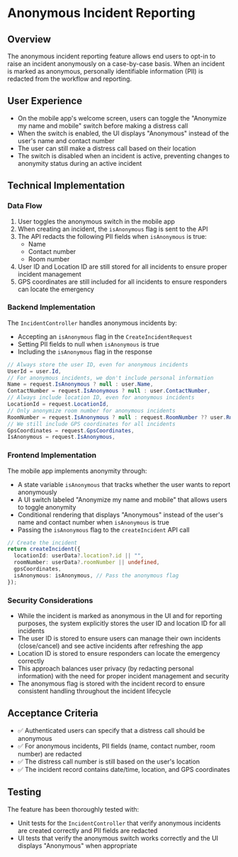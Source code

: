 # Anonymous Incident Reporting

## Overview

The anonymous incident reporting feature allows end users to opt-in to raise an incident anonymously on a case-by-case basis. When an incident is marked as anonymous, personally identifiable information (PII) is redacted from the workflow and reporting.

## User Experience

- On the mobile app's welcome screen, users can toggle the "Anonymize my name and mobile" switch before making a distress call
- When the switch is enabled, the UI displays "Anonymous" instead of the user's name and contact number
- The user can still make a distress call based on their location
- The switch is disabled when an incident is active, preventing changes to anonymity status during an active incident

## Technical Implementation

### Data Flow

1. User toggles the anonymous switch in the mobile app
2. When creating an incident, the `isAnonymous` flag is sent to the API
3. The API redacts the following PII fields when `isAnonymous` is true:
   - Name
   - Contact number
   - Room number
4. User ID and Location ID are still stored for all incidents to ensure proper incident management
5. GPS coordinates are still included for all incidents to ensure responders can locate the emergency

### Backend Implementation

The `IncidentController` handles anonymous incidents by:

- Accepting an `isAnonymous` flag in the `CreateIncidentRequest`
- Setting PII fields to null when `isAnonymous` is true
- Including the `isAnonymous` flag in the response

```csharp
// Always store the user ID, even for anonymous incidents
UserId = user.Id,
// For anonymous incidents, we don't include personal information
Name = request.IsAnonymous ? null : user.Name,
ContactNumber = request.IsAnonymous ? null : user.ContactNumber,
// Always include location ID, even for anonymous incidents
LocationId = request.LocationId,
// Only anonymize room number for anonymous incidents
RoomNumber = request.IsAnonymous ? null : request.RoomNumber ?? user.RoomNumber,
// We still include GPS coordinates for all incidents
GpsCoordinates = request.GpsCoordinates,
IsAnonymous = request.IsAnonymous,
```

### Frontend Implementation

The mobile app implements anonymity through:

- A state variable `isAnonymous` that tracks whether the user wants to report anonymously
- A UI switch labeled "Anonymize my name and mobile" that allows users to toggle anonymity
- Conditional rendering that displays "Anonymous" instead of the user's name and contact number when `isAnonymous` is true
- Passing the `isAnonymous` flag to the `createIncident` API call

```typescript
// Create the incident
return createIncident({
  locationId: userData?.location?.id || "",
  roomNumber: userData?.roomNumber || undefined,
  gpsCoordinates,
  isAnonymous: isAnonymous, // Pass the anonymous flag
});
```

### Security Considerations

- While the incident is marked as anonymous in the UI and for reporting purposes, the system explicitly stores the user ID and location ID for all incidents
- The user ID is stored to ensure users can manage their own incidents (close/cancel) and see active incidents after refreshing the app
- Location ID is stored to ensure responders can locate the emergency correctly
- This approach balances user privacy (by redacting personal information) with the need for proper incident management and security
- The anonymous flag is stored with the incident record to ensure consistent handling throughout the incident lifecycle

## Acceptance Criteria

- ✅ Authenticated users can specify that a distress call should be anonymous
- ✅ For anonymous incidents, PII fields (name, contact number, room number) are redacted
- ✅ The distress call number is still based on the user's location
- ✅ The incident record contains date/time, location, and GPS coordinates

## Testing

The feature has been thoroughly tested with:

- Unit tests for the `IncidentController` that verify anonymous incidents are created correctly and PII fields are redacted
- UI tests that verify the anonymous switch works correctly and the UI displays "Anonymous" when appropriate
